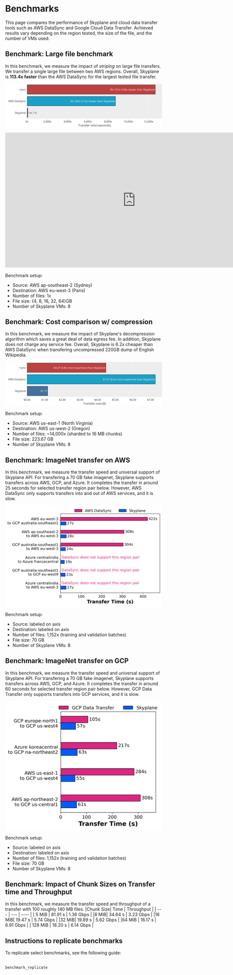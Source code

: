 # Benchmarks

This page compares the performance of Skyplane and cloud data transfer tools such as AWS DataSync and Google Cloud Data Transfer. Achieved results vary depending on the region tested, the size of the file, and the number of VMs used.

## Benchmark: Large file benchmark

In this benchmark, we measure the impact of *striping* on large file transfers. We transfer a single large file between two AWS regions. Overall, Skyplane is **113.4x faster** than the AWS DataSync for the largest tested file transfer.

![Large file benchmark](_static/benchmark/header_speed_plot.png)

<iframe width="835" height="433" seamless frameborder="0" scrolling="no" src="https://docs.google.com/spreadsheets/d/e/2PACX-1vQIAHMHgwgHW7l0s8Zb5z-oYhZloOcfPsQzWKUheY6hPkDtKsSmn3RvPBDWNyqH0Jok1x2MZgmlJ6j1/pubchart?oid=467969270&amp;format=interactive"></iframe>

Benchmark setup:
* Source: AWS ap-southeast-2 (Sydney)
* Destination: AWS eu-west-3 (Paris)
* Number of files: 1x
* File size: {4, 8, 16, 32, 64}GB
* Number of Skyplane VMs: 8

## Benchmark: Cost comparison w/ compression

In this benchmark, we measure the impact of Skyplane's decompression algorithm which saves a great deal of data egress fee. In addition, Skyplane does not charge any service fee. Overall, Skyplane is 6.2x cheaper than AWS DataSync when transfering uncompressed 220GB dump of English Wikipedia.

![Cost comparison w/ compression](_static/benchmark/header_cost_plot.png)

Benchmark setup:

* Source: AWS us-east-1 (North Virginia)
* Destination: AWS us-west-2 (Oregon)
* Number of files: ~14,000x (sharded to 16 MB chunks)
* File size: 223.67 GB
* Number of Skyplane VMs: 8

## Benchmark: ImageNet transfer on AWS
In this benchmark, we measure the transfer speed and universal support of Skyplane API. For transfering a 70 GB fake imagenet, Skyplane supports transfers across AWS, GCP, and Azure. It completes the transfer in around 25 seconds for selected transfer region pair below. However, AWS DataSync only supports transfers into and out of AWS services, and it is slow.

![DataSync_data_transfer](_static/benchmark/DataSync_data_transfer.png)

Benchmark setup:

* Source: labeled on axis
* Destination: labeled on axis 
* Number of files: 1,152x (training and validation batches)
* File size: 70 GB
* Number of Skyplane VMs: 8

## Benchmark: ImageNet transfer on GCP

In this benchmark, we measure the transfer speed and universal support of Skyplane API. For transfering a 70 GB fake imagenet, Skyplane supports transfers across AWS, GCP, and Azure. It completes the transfer in around 60 seconds for selected transfer region pair below. However, GCP Data Transfer only supports transfers into GCP services, and it is slow.

![gcp_data_transfer](_static/benchmark/gcp_data_transfer.png)

Benchmark setup:

* Source: labeled on axis
* Destination: labeled on axis 
* Number of files: 1,152x (training and validation batches)
* File size: 70 GB
* Number of Skyplane VMs: 8

## Benchmark: Impact of Chunk Sizes on Transfer time and Throughput

In this benchmark, we measure the transfer speed and throughput of a transfer with 100 roughly 140 MB files. 
|Chunk Size| Time | Throughput |
| --- | --- | ---- |
| 5 MiB | 81.91 s | 1.36 Gbps |
|8 MiB| 34.64 s | 3.23 Gbps |
|16 MiB| 19.47 s | 5.74 Gbps |
|32 MiB| 19.89 s | 5.62 Gbps |
|64 MiB | 16.17 s | 6.91 Gbps |
| 128 MiB | 18.20 s | 6.14 Gbps |


## Instructions to replicate benchmarks
To replicate select benchmarks, see the following guide:
```{toctree}

benchmark_replicate
```
